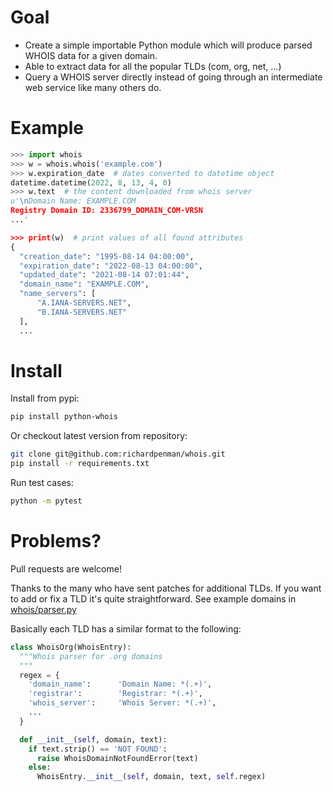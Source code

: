 # Goal

- Create a simple importable Python module which will produce parsed
  WHOIS data for a given domain.
- Able to extract data for all the popular TLDs (com, org, net, ...)
- Query a WHOIS server directly instead of going through an
  intermediate web service like many others do.

# Example

```python
>>> import whois
>>> w = whois.whois('example.com')
>>> w.expiration_date  # dates converted to datetime object
datetime.datetime(2022, 8, 13, 4, 0)
>>> w.text  # the content downloaded from whois server
u'\nDomain Name: EXAMPLE.COM
Registry Domain ID: 2336799_DOMAIN_COM-VRSN
...'

>>> print(w)  # print values of all found attributes
{
  "creation_date": "1995-08-14 04:00:00",
  "expiration_date": "2022-08-13 04:00:00",
  "updated_date": "2021-08-14 07:01:44",
  "domain_name": "EXAMPLE.COM",
  "name_servers": [
      "A.IANA-SERVERS.NET",
      "B.IANA-SERVERS.NET"
  ],
  ...
```

# Install

Install from pypi:

```bash
pip install python-whois
```

Or checkout latest version from repository:

```bash
git clone git@github.com:richardpenman/whois.git
pip install -r requirements.txt
```

Run test cases:

```bash
python -m pytest
```

# Problems?

Pull requests are welcome!

Thanks to the many who have sent patches for additional TLDs. If you want to add or fix a TLD it's quite straightforward.
See example domains in [whois/parser.py](https://github.com/richardpenman/whois/blob/master/whois/parser.py)

Basically each TLD has a similar format to the following:

```python
class WhoisOrg(WhoisEntry):
  """Whois parser for .org domains
  """
  regex = {
    'domain_name':      'Domain Name: *(.+)',
    'registrar':        'Registrar: *(.+)',
    'whois_server':     'Whois Server: *(.+)',
    ...
  }

  def __init__(self, domain, text):
    if text.strip() == 'NOT FOUND':
      raise WhoisDomainNotFoundError(text)
    else:
      WhoisEntry.__init__(self, domain, text, self.regex)
```

